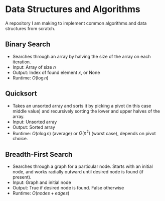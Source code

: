 # Data Structures and Algorithms

A repository I am making to implement common algorithms and data structures from scratch.

## Binary Search
- Searches through an array by halving the size of the array on each iteration.
- Input: Array of size $n$
- Output: Index of found element $x$, or None
- Runtime: $O(\log n)$

## Quicksort
- Takes an unsorted array and sorts it by picking a pivot (in this case middle value) and recursively sorting the lower and upper halves of the array. 
- Input: Unsorted array
- Output: Sorted array
- Runtime: $O(n \log n)$ (average) or $O(n^2)$ (worst case), depends on pivot choice. 

## Breadth-First Search
- Searches through a graph for a particular node. Starts with an initial node, and works radially outward until desired node is found (if present).
- Input: Graph and initial node
- Output: True if desired node is found. False otherwise
- Runtime: $O(nodes + edges)$

